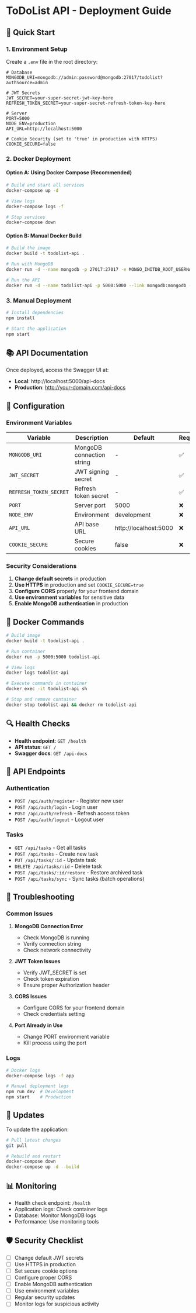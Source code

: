 # ToDoList API - Deployment Guide

## 🚀 Quick Start

### 1. Environment Setup

Create a `.env` file in the root directory:

```env
# Database
MONGODB_URI=mongodb://admin:password@mongodb:27017/todolist?authSource=admin

# JWT Secrets
JWT_SECRET=your-super-secret-jwt-key-here
REFRESH_TOKEN_SECRET=your-super-secret-refresh-token-key-here

# Server
PORT=5000
NODE_ENV=production
API_URL=http://localhost:5000

# Cookie Security (set to 'true' in production with HTTPS)
COOKIE_SECURE=false
```

### 2. Docker Deployment

#### Option A: Using Docker Compose (Recommended)

```bash
# Build and start all services
docker-compose up -d

# View logs
docker-compose logs -f

# Stop services
docker-compose down
```

#### Option B: Manual Docker Build

```bash
# Build the image
docker build -t todolist-api .

# Run with MongoDB
docker run -d --name mongodb -p 27017:27017 -e MONGO_INITDB_ROOT_USERNAME=admin -e MONGO_INITDB_ROOT_PASSWORD=password mongo:7.0

# Run the API
docker run -d --name todolist-api -p 5000:5000 --link mongodb:mongodb -e MONGODB_URI=mongodb://admin:password@mongodb:27017/todolist?authSource=admin todolist-api
```

### 3. Manual Deployment

```bash
# Install dependencies
npm install

# Start the application
npm start
```

## 📚 API Documentation

Once deployed, access the Swagger UI at:
- **Local**: http://localhost:5000/api-docs
- **Production**: http://your-domain.com/api-docs

## 🔧 Configuration

### Environment Variables

| Variable | Description | Default | Required |
|----------|-------------|---------|----------|
| `MONGODB_URI` | MongoDB connection string | - | ✅ |
| `JWT_SECRET` | JWT signing secret | - | ✅ |
| `REFRESH_TOKEN_SECRET` | Refresh token secret | - | ✅ |
| `PORT` | Server port | 5000 | ❌ |
| `NODE_ENV` | Environment | development | ❌ |
| `API_URL` | API base URL | http://localhost:5000 | ❌ |
| `COOKIE_SECURE` | Secure cookies | false | ❌ |

### Security Considerations

1. **Change default secrets** in production
2. **Use HTTPS** in production and set `COOKIE_SECURE=true`
3. **Configure CORS** properly for your frontend domain
4. **Use environment variables** for sensitive data
5. **Enable MongoDB authentication** in production

## 🐳 Docker Commands

```bash
# Build image
docker build -t todolist-api .

# Run container
docker run -p 5000:5000 todolist-api

# View logs
docker logs todolist-api

# Execute commands in container
docker exec -it todolist-api sh

# Stop and remove container
docker stop todolist-api && docker rm todolist-api
```

## 🔍 Health Checks

- **Health endpoint**: `GET /health`
- **API status**: `GET /`
- **Swagger docs**: `GET /api-docs`

## 📝 API Endpoints

### Authentication
- `POST /api/auth/register` - Register new user
- `POST /api/auth/login` - Login user
- `POST /api/auth/refresh` - Refresh access token
- `POST /api/auth/logout` - Logout user

### Tasks
- `GET /api/tasks` - Get all tasks
- `POST /api/tasks` - Create new task
- `PUT /api/tasks/:id` - Update task
- `DELETE /api/tasks/:id` - Delete task
- `POST /api/tasks/:id/restore` - Restore archived task
- `POST /api/tasks/sync` - Sync tasks (batch operations)

## 🚨 Troubleshooting

### Common Issues

1. **MongoDB Connection Error**
   - Check MongoDB is running
   - Verify connection string
   - Check network connectivity

2. **JWT Token Issues**
   - Verify JWT_SECRET is set
   - Check token expiration
   - Ensure proper Authorization header

3. **CORS Issues**
   - Configure CORS for your frontend domain
   - Check credentials setting

4. **Port Already in Use**
   - Change PORT environment variable
   - Kill process using the port

### Logs

```bash
# Docker logs
docker-compose logs -f app

# Manual deployment logs
npm run dev  # Development
npm start    # Production
```

## 🔄 Updates

To update the application:

```bash
# Pull latest changes
git pull

# Rebuild and restart
docker-compose down
docker-compose up -d --build
```

## 📊 Monitoring

- Health check endpoint: `/health`
- Application logs: Check container logs
- Database: Monitor MongoDB logs
- Performance: Use monitoring tools

## 🛡️ Security Checklist

- [ ] Change default JWT secrets
- [ ] Use HTTPS in production
- [ ] Set secure cookie options
- [ ] Configure proper CORS
- [ ] Enable MongoDB authentication
- [ ] Use environment variables
- [ ] Regular security updates
- [ ] Monitor logs for suspicious activity

